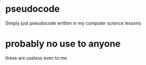 # pseudocode
Simply just pseudocode written in my computer science lessons
# probably no use to anyone 
these are useless even to me
